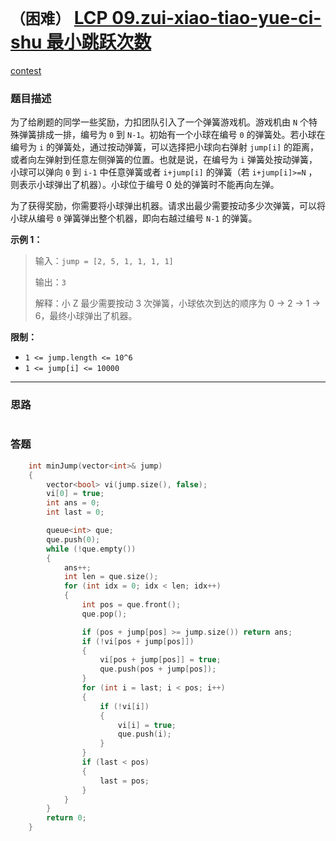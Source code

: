 # `（困难）` [LCP 09.zui-xiao-tiao-yue-ci-shu 最小跳跃次数](https://leetcode-cn.com/problems/zui-xiao-tiao-yue-ci-shu/)

[contest](https://leetcode-cn.com/contest/season/2020-spring/problems/zui-xiao-tiao-yue-ci-shu-UGC/)

### 题目描述

<p>为了给刷题的同学一些奖励，力扣团队引入了一个弹簧游戏机。游戏机由 <code>N</code> 个特殊弹簧排成一排，编号为 <code>0</code> 到 <code>N-1</code>。初始有一个小球在编号 <code>0</code> 的弹簧处。若小球在编号为 <code>i</code> 的弹簧处，通过按动弹簧，可以选择把小球向右弹射&nbsp;<code>jump[i]</code> 的距离，或者向左弹射到任意左侧弹簧的位置。也就是说，在编号为 <code>i</code> 弹簧处按动弹簧，小球可以弹向 <code>0</code> 到 <code>i-1</code> 中任意弹簧或者 <code>i+jump[i]</code> 的弹簧（若 <code>i+jump[i]&gt;=N</code> ，则表示小球弹出了机器）。小球位于编号 0 处的弹簧时不能再向左弹。</p>
<p>为了获得奖励，你需要将小球弹出机器。请求出最少需要按动多少次弹簧，可以将小球从编号 <code>0</code> 弹簧弹出整个机器，即向右越过编号 <code>N-1</code> 的弹簧。</p>
<p><strong>示例 1：</strong></p>
<blockquote>
<p>输入：<code>jump = [2, 5, 1, 1, 1, 1]</code></p>

<p>输出：<code>3</code></p>
<p>解释：小 Z 最少需要按动 3 次弹簧，小球依次到达的顺序为 0 -&gt; 2 -&gt; 1 -&gt; 6，最终小球弹出了机器。</p>
</blockquote>

<p><strong>限制：</strong></p>
<ul>
	<li><code>1 &lt;= jump.length &lt;= 10^6</code></li>
	<li><code>1 &lt;= jump[i] &lt;= 10000</code></li>
</ul>

---
### 思路
```

```



### 答题
``` C++
    int minJump(vector<int>& jump)
    {
        vector<bool> vi(jump.size(), false);
        vi[0] = true;
        int ans = 0;
        int last = 0;

        queue<int> que;
        que.push(0);
        while (!que.empty())
        {
            ans++;
            int len = que.size();
            for (int idx = 0; idx < len; idx++)
            {
                int pos = que.front();
                que.pop();

                if (pos + jump[pos] >= jump.size()) return ans;
                if (!vi[pos + jump[pos]])
                {
                    vi[pos + jump[pos]] = true;
                    que.push(pos + jump[pos]);
                }
                for (int i = last; i < pos; i++)
                {
                    if (!vi[i])
                    {
                        vi[i] = true;
                        que.push(i);
                    }
                }
                if (last < pos)
                {
                    last = pos;
                }
            }
        }
        return 0;
    }
```





